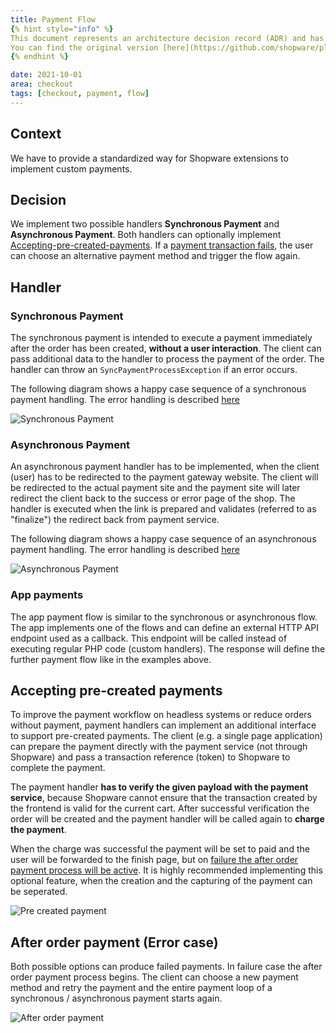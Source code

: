 ```yaml
---
title: Payment Flow
{% hint style="info" %}
This document represents an architecture decision record (ADR) and has been mirrored from the ADR section in our Shopware 6 repository.
You can find the original version [here](https://github.com/shopware/platform/blob/trunk/adr/2021-10-01-payment-flow.md)
{% endhint %}

date: 2021-10-01
area: checkout
tags: [checkout, payment, flow]
--- 
```


## Context

We have to provide a standardized way for Shopware extensions to implement custom payments.

## Decision

We implement two possible handlers **Synchronous Payment** and **Asynchronous Payment**. Both handlers can optionally implement [Accepting-pre-created-payments](#accepting-pre-created-payments). If a [payment transaction fails](#after-order-payment-error-case), the user can choose an alternative payment method and trigger the flow again.

## Handler

### Synchronous Payment

The synchronous payment is intended to execute a payment immediately after the order has been created, **without a user interaction**. The client can pass additional data to the handler to process the payment of the order. The handler can throw an `SyncPaymentProcessException` if an error occurs.

The following diagram shows a happy case sequence of a synchronous payment handling. The error handling is described [here](#after-order-payment-error-case) 

![Synchronous Payment](../../../../.gitbook/assets/adr/payment-flow/synchronous-payment.png)

### Asynchronous Payment

An asynchronous payment handler has to be implemented, when the client (user) has to be redirected to the payment gateway website. The client will be redirected to the actual payment site and the payment site will later redirect the client back to the success or error page of the shop. The handler is executed when the link is prepared and validates (referred to as "finalize") the redirect back from payment service.

The following diagram shows a happy case sequence of an asynchronous payment handling. The error handling is described [here](#after-order-payment-error-case) 

![Asynchronous Payment](../../../../.gitbook/assets/adr/payment-flow/asynchronous-payment.png)

### App payments

The app payment flow is similar to the synchronous or asynchronous flow. The app implements one of the flows and can define an external HTTP API endpoint used as a callback. This endpoint will be called instead of executing regular PHP code (custom handlers). The response will define the further payment flow like in the examples above.

## Accepting pre-created payments

To improve the payment workflow on headless systems or reduce orders without payment, payment handlers can implement an additional interface to support pre-created payments. The client (e.g. a single page application) can prepare the payment directly with the payment service (not through Shopware) and pass a transaction reference (token) to Shopware to complete the payment.

The payment handler **has to verify the given payload with the payment service**, because Shopware cannot ensure that the transaction created by the frontend is valid for the current cart. After successful verification the order will be created and the payment handler will be called again to **charge the payment**.

When the charge was successful the payment will be set to paid and the user will be forwarded to the finish page, but on [failure the after order payment process will be active](#after-order-payment-error-case). It is highly recommended implementing this optional feature, when the creation and the capturing of the payment can be seperated.

![Pre created payment](../../../../.gitbook/assets/adr/payment-flow/pre-created-payment.png)

## After order payment (Error case)

Both possible options can produce failed payments. In failure case the after order payment process begins. The client can choose a new payment method and retry the payment and the entire payment loop of a synchronous / asynchronous payment starts again.

![After order payment](../../../../.gitbook/assets/adr/payment-flow/after-order-payment.svg)

